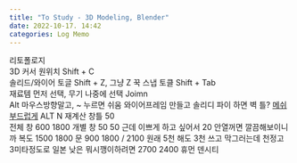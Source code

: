 ```yaml
---
title: "To Study - 3D Modeling, Blender"
date: 2022-10-17. 14:42
categories: Log Memo
---
```


리토폴로지  
3D 커서 원위치 Shift + C  
솔리드/와이어 토글 Shift + Z, 그냥 Z 꾹
스냅 토클 Shift + Tab  
재료템 먼저 선택, 무기 나중에 선택 Joimn  
Alt 마우스방향말고, ~ 누르면 쉬움
와이어프레임 만들고 솔리디 파이 하면 벽 틀?
[메쉬 부드럽게](https://longtime0423.postype.com/post/10045292)
ALT N 재계산
창틀 50  
전체 창 600 1800
개별 창 50 50
근데 이쁘게 하고 싶어서 20
안열꺼면 깔끔해보이니까
복도 1500 1800
문 900 1800 / 2100
원래 5천 해도 3천 쓰고 막그러는데
천정고 3미타정도로 일본 낮은 뭐시깽이하려면 2700 2400
휴먼 덴시티  
